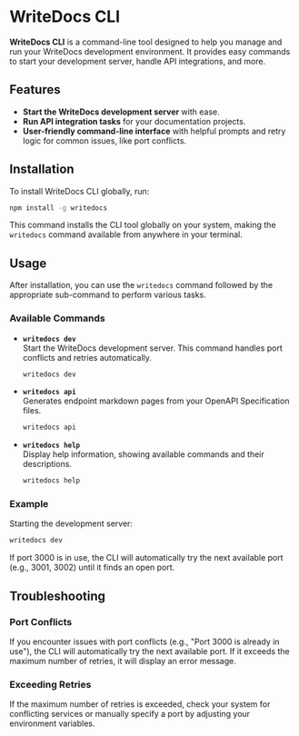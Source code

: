 # WriteDocs CLI

**WriteDocs CLI** is a command-line tool designed to help you manage and run your WriteDocs development environment. It provides easy commands to start your development server, handle API integrations, and more.

## Features

- **Start the WriteDocs development server** with ease.
- **Run API integration tasks** for your documentation projects.
- **User-friendly command-line interface** with helpful prompts and retry logic for common issues, like port conflicts.

## Installation

To install WriteDocs CLI globally, run:

```bash
npm install -g writedocs
```

This command installs the CLI tool globally on your system, making the `writedocs` command available from anywhere in your terminal.

## Usage

After installation, you can use the `writedocs` command followed by the appropriate sub-command to perform various tasks.

### Available Commands

- **`writedocs dev`**  
  Start the WriteDocs development server. This command handles port conflicts and retries automatically.

  ```bash
  writedocs dev
  ```

- **`writedocs api`**  
  Generates endpoint markdown pages from your OpenAPI Specification files.

  ```bash
  writedocs api
  ```

- **`writedocs help`**  
  Display help information, showing available commands and their descriptions.

  ```bash
  writedocs help
  ```

### Example

Starting the development server:

```bash
writedocs dev
```

If port 3000 is in use, the CLI will automatically try the next available port (e.g., 3001, 3002) until it finds an open port.

## Troubleshooting

### Port Conflicts

If you encounter issues with port conflicts (e.g., "Port 3000 is already in use"), the CLI will automatically try the next available port. If it exceeds the maximum number of retries, it will display an error message.

### Exceeding Retries

If the maximum number of retries is exceeded, check your system for conflicting services or manually specify a port by adjusting your environment variables.


